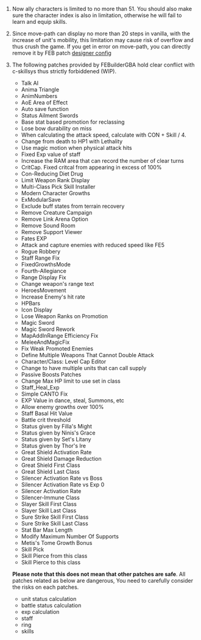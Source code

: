 1. Now ally characters is limited to no more than 51. You should also make sure the character index is also in limitation, otherwise he will fail to learn and equip skills.

2. Since move-path can display no more than 20 steps in vanilla, with the increase of unit's mobility, this limitation may cause risk of overflow and thus crush the game. If you get in error on move-path, you can directly remove it by FEB patch [designer config](../Patches/PATCH_DeignerConfig.txt)

3. The following patches provided by FEBuilderGBA hold clear conflict with c-skillsys thus strictly forbiddened (WIP).
    - Talk AI
    - Anima Triangle
    - AnimNumbers
    - AoE Area of Effect
    - Auto save function
    - Status Ailment Swords
    - Base stat based promotion for reclassing
    - Lose bow durability on miss
    - When calculating the attack speed, calculate with CON + Skill / 4.
    - Change from death to HP1 with Lethality
    - Use magic motion when physical attack hits
    - Fixed Exp value of staff
    - Increase the RAM area that can record the number of clear turns
    - CritCap. Fixed critcal from appearing in excess of 100%
    - Con-Reducing Diet Drug
    - Limit Weapon Rank Display
    - Multi-Class Pick Skill Installer
    - Modern Character Growths
    - ExModularSave
    - Exclude buff states from terrain recovery
    - Remove Creature Campaign
    - Remove Link Arena Option
    - Remove Sound Room
    - Remove Support Viewer
    - Fates EXP
    - Attack and capture enemies with reduced speed like FE5
    - Rogue Robbery
    - Staff Range Fix
    - FixedGrowthsMode
    - Fourth-Allegiance
    - Range Display Fix
    - Change weapon's range text
    - HeroesMovement
    - Increase Enemy's hit rate
    - HPBars
    - Icon Display
    - Lose Weapon Ranks on Promotion
    - Magic Sword
    - Magic Sword Rework
    - MapAddInRange Efficiency Fix
    - MeleeAndMagicFix
    - Fix Weak Promoted Enemies
    - Define Multiple Weapons That Cannot Double Attack
    - Character/Class: Level Cap Editor
    - Change to have multiple units that can call supply
    - Passive Boosts Patches
    - Change Max HP limit to use set in class
    - Staff_Heal_Exp
    - Simple CANTO Fix
    - EXP Value in dance, steal, Summons, etc
    - Allow enemy growths over 100%
    - Staff Basal Hit Value
    - Battle crit threshold
    - Status given by Filla's Might
    - Status given by Ninis's Grace
    - Status given by Set's Litany
    - Status given by Thor's Ire
    - Great Shield Activation Rate
    - Great Shield Damage Reduction
    - Great Shield First Class
    - Great Shield Last Class
    - Silencer Activation Rate vs Boss
    - Silencer Activation Rate vs Exp 0
    - Silencer Activation Rate
    - Silencer-Immune Class
    - Slayer Skill First Class
    - Slayer Skill Last Class
    - Sure Strike Skill First Class
    - Sure Strike Skill Last Class
    - Stat Bar Max Length
    - Modify Maximum Number Of Supports
    - Metis's Tome Growth Bonus
    - Skill Pick
    - Skill Pierce from this class
    - Skill Pierce to this class

    **Please note that this does not mean that other patches are safe**. All patches related as below are dangerous, You need to carefully consider the risks on each patches.

    - unit status calculation
    - battle status calculation
    - exp calculation
    - staff
    - ring
    - skills
